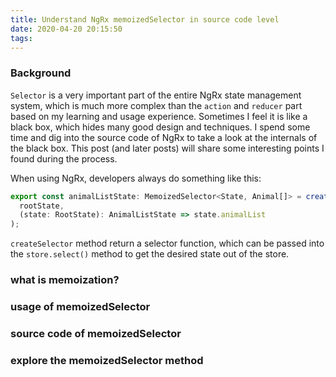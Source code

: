 ```yaml
---
title: Understand NgRx memoizedSelector in source code level
date: 2020-04-20 20:15:50
tags:
---
```


### Background

`Selector` is a very important part of the entire NgRx state management system, which is much more complex than the `action` and `reducer` part based on my learning and usage experience. Sometimes I feel it is like a black box, which hides many good design and techniques. I spend some time and dig into the source code of NgRx to take a look at the internals of the black box. This post (and later posts) will share some interesting points I found during the process. 

When using NgRx, developers always do something like this: 

``` javascript 
export const animalListState: MemoizedSelector<State, Animal[]> = createSelector(
  rootState,
  (state: RootState): AnimalListState => state.animalList
);
```

`createSelector` method return a selector function, which can be passed into the `store.select()` method to get the desired state out of the store. 



###  what is memoization?

### usage of memoizedSelector

### source code of memoizedSelector 

### explore the memoizedSelector method
